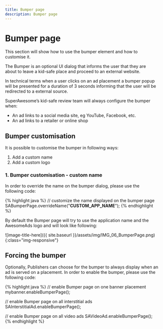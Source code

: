 ```yaml
---
title: Bumper page
description: Bumper page
---
```


# Bumper page

This section will show how to use the bumper element and how to customise it.

The Bumper is an optional UI dialog that informs the user that they are about to leave a kid-safe place and proceed to an external website.

In technical terms when a user clicks on an ad placement a bumper popup will be presented for a duration of 3 seconds informing that the user will be redirected to a external source.

SuperAwesome’s kid-safe review team will always configure the bumper when:
 - An ad links to a social media site, eg YouTube, Facebook, etc.
 - An ad links to a retailer or online shop

## Bumper customisation

 It is possible to customise the bumper in following ways:
  1. Add a custom name
  2. Add a custom logo

### 1. Bumper customisation - custom name

In order to override the name on the bumper dialog, please use the following code:

{% highlight java %}
// customize the name displayed on the bumper page
SABumperPage.overrideName("__CUSTOM_APP_NAME__");
{% endhighlight %}

By default the Bumper page will try to use the application name and the AwesomeAds logo and will look like following:

![image-title-here]({{ site.baseurl }}/assets/img/IMG_06_BumperPage.png){:class="img-responsive"}

## Forcing the bumper

Optionally, Publishers can choose for the bumper to always display when an ad is served on a placement. In order to enable the bumper, please use the following code:

{% highlight java %}
// enable Bumper page on one banner placement
mybanner.enableBumperPage();

// enable Bumper page on all interstitial ads
SAInterstitialAd.enableBumperPage();

// enable Bumper page on all video ads
SAVideoAd.enableBumperPage();
{% endhighlight %}